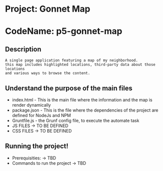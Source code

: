 # Project: Gonnet Map
# CodeName: p5-gonnet-map

## Description
    A single page application featuring a map of my neighborhood.
    this map includes highlighted locations, third-party data about those locations
    and various ways to browse the content.

## Understand the purpose of the main files
 * index.html  - This is the main file where the information and the map is render dynamically
 * package.json - This is the file where the dependencies of the project are defined for NodeJs and NPM
 * Gruntfile.js - the Grunf config file, to execute the automate task
 * JS FILES -> TO BE DEFINED
 * CSS FILES -> TO BE DEFINED


## Running the project!
 * Prerequisities: -> TBD
 * Commands to run the project -> TBD
